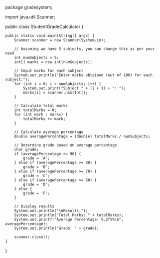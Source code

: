 package gradesystem;

import java.util.Scanner;

public class StudentGradeCalculator {

    public static void main(String[] args) {
        Scanner scanner = new Scanner(System.in);

        // Assuming we have 5 subjects, you can change this as per your need
        int numSubjects = 5;
        int[] marks = new int[numSubjects];

        // Input marks for each subject
        System.out.println("Enter marks obtained (out of 100) for each subject:");
        for (int i = 0; i < numSubjects; i++) {
            System.out.print("Subject " + (i + 1) + ": ");
            marks[i] = scanner.nextInt();
        }

        // Calculate total marks
        int totalMarks = 0;
        for (int mark : marks) {
            totalMarks += mark;
        }

        // Calculate average percentage
        double averagePercentage = (double) totalMarks / numSubjects;

        // Determine grade based on average percentage
        char grade;
        if (averagePercentage >= 90) {
            grade = 'A';
        } else if (averagePercentage >= 80) {
            grade = 'B';
        } else if (averagePercentage >= 70) {
            grade = 'C';
        } else if (averagePercentage >= 60) {
            grade = 'D';
        } else {
            grade = 'F';
        }

        // Display results
        System.out.println("\nResults:");
        System.out.println("Total Marks: " + totalMarks);
        System.out.printf("Average Percentage: %.2f%%\n", averagePercentage);
        System.out.println("Grade: " + grade);

        scanner.close();
    }
}
